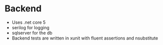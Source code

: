 # Backend

- Uses .net core 5
- serilog for logging
- sqlserver for the db
- Backend tests are written in xunit with fluent assertions and nsubstitute
